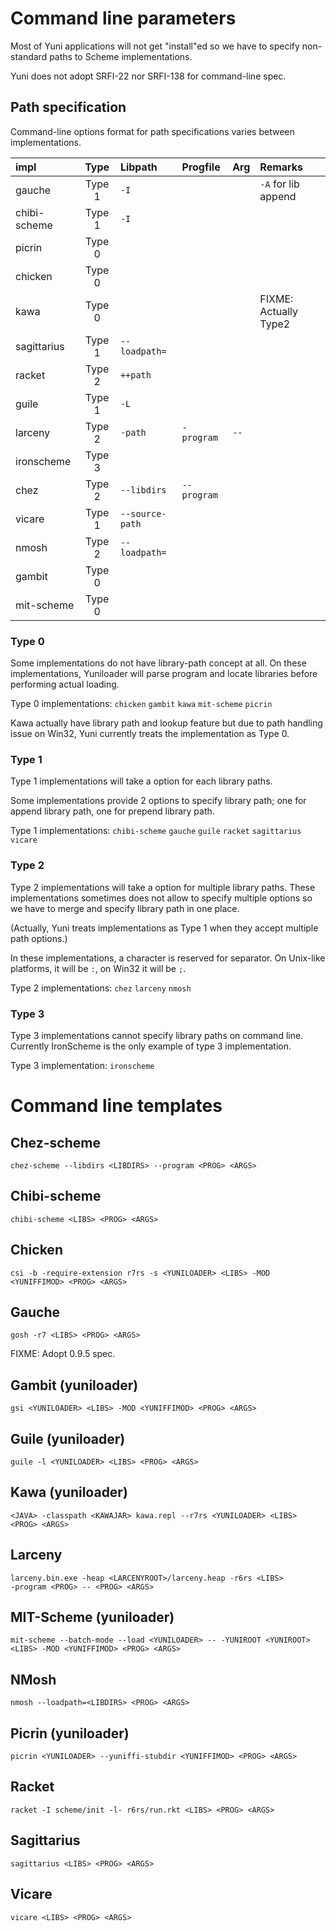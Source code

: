 Command line parameters
=======================

Most of Yuni applications will not get "install"ed so we have to specify non-standard paths to Scheme implementations.

Yuni does not adopt SRFI-22 nor SRFI-138 for command-line spec.

Path specification
------------------

Command-line options format for path specifications varies between implementations.

|impl        |Type  |Libpath        |Progfile   |Arg |Remarks            |
|:-----------|:----:|:--------------|:----------|:---|:------------------|
|gauche      |Type 1|`-I`           |           |    |`-A` for lib append|
|chibi-scheme|Type 1|`-I`           |           |    |                   |
|picrin      |Type 0|               |           |    |                   |
|chicken     |Type 0|               |           |    |                   |
|kawa        |Type 0|               |           |    |FIXME: Actually Type2|
|sagittarius |Type 1|`--loadpath=`  |           |    |                   |
|racket      |Type 2|`++path`       |           |    |                   |
|guile       |Type 1|`-L`           |           |    |                   |
|larceny     |Type 2|`-path`        |`-program` |`--`|                   |
|ironscheme  |Type 3|               |           |    |                   |
|chez        |Type 2|`--libdirs`    |`--program`|    |                   |
|vicare      |Type 1|`--source-path`|           |    |                   |
|nmosh       |Type 2|`--loadpath=`  |           |    |                   |
|gambit      |Type 0|               |           |    |                   |
|mit-scheme  |Type 0|               |           |    |                   |

### Type 0

Some implementations do not have library-path concept at all. On these implementations, Yuniloader will parse program and locate libraries before performing actual loading.

Type 0 implementations: `chicken` `gambit` `kawa` `mit-scheme` `picrin`

Kawa actually have library path and lookup feature but due to path handling issue on Win32, Yuni currently treats the implementation as Type 0.

### Type 1

Type 1 implementations will take a option for each library paths.

Some implementations provide 2 options to specify library path; one for append library path, one for prepend library path.

Type 1 implementations: `chibi-scheme` `gauche` `guile` `racket` `sagittarius` `vicare`

### Type 2

Type 2 implementations will take a option for multiple library paths. These implementations sometimes does not allow to specify multiple options so we have to merge and specify library path in one place.

(Actually, Yuni treats implementations as Type 1 when they accept multiple path options.)

In these implementations, a character is reserved for separator. On Unix-like platforms, it will be `:`, on Win32 it will be `;`. 

Type 2 implementations: `chez` `larceny` `nmosh`

### Type 3

Type 3 implementations cannot specify library paths on command line. Currently IronScheme is the only example of type 3 implementation.

Type 3 implementation: `ironscheme`


Command line templates
======================

## Chez-scheme

```
chez-scheme --libdirs <LIBDIRS> --program <PROG> <ARGS>
```

## Chibi-scheme

```
chibi-scheme <LIBS> <PROG> <ARGS>
```

## Chicken

```
csi -b -require-extension r7rs -s <YUNILOADER> <LIBS> -MOD <YUNIFFIMOD> <PROG> <ARGS>
```

## Gauche

```
gosh -r7 <LIBS> <PROG> <ARGS>
```

FIXME: Adopt 0.9.5 spec.

## Gambit (yuniloader)

```
gsi <YUNILOADER> <LIBS> -MOD <YUNIFFIMOD> <PROG> <ARGS>
```

## Guile (yuniloader)

```
guile -l <YUNILOADER> <LIBS> <PROG> <ARGS>
```

## Kawa (yuniloader)

```
<JAVA> -classpath <KAWAJAR> kawa.repl --r7rs <YUNILOADER> <LIBS> <PROG> <ARGS>
```

## Larceny

```
larceny.bin.exe -heap <LARCENYROOT>/larceny.heap -r6rs <LIBS>
-program <PROG> -- <PROG> <ARGS>
```

## MIT-Scheme (yuniloader)

```
mit-scheme --batch-mode --load <YUNILOADER> -- -YUNIROOT <YUNIROOT>
<LIBS> -MOD <YUNIFFIMOD> <PROG> <ARGS>
```

## NMosh

```
nmosh --loadpath=<LIBDIRS> <PROG> <ARGS>
```

## Picrin (yuniloader)

```
picrin <YUNILOADER> --yuniffi-stubdir <YUNIFFIMOD> <PROG> <ARGS>
```

## Racket

```
racket -I scheme/init -l- r6rs/run.rkt <LIBS> <PROG> <ARGS>
```

## Sagittarius

```
sagittarius <LIBS> <PROG> <ARGS>
```

## Vicare

```
vicare <LIBS> <PROG> <ARGS>
```
